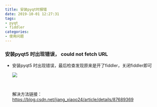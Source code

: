 ```yaml
---
title: 安装pyqt时报错
date: 2019-10-01 12:27:31
tags:
- pyqt
- fiddler
categories:
- 使用问题
---
```


### 安装pyqt5 时出现错误， could not fetch URL

- 安装pyqt5 时出现错误，最后检查发现原来是开了fiddler，关闭fiddler即可

  ![](https://cdn.jsdelivr.net/gh/kcyln/ImageHosting@latest/2020/07/28/228d472d3db177a3c03a2f058fdc7505.png)

  ​

  解决方法链接：<https://blog.csdn.net/jiang_xiaoo24/article/details/87689369>

  ​